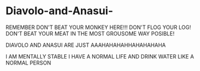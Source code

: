 # Diavolo-and-Anasui-
REMEMBER DON'T BEAT YOUR MONKEY HERE!!!
DON'T FLOG YOUR LOG!
DON'T BEAT YOUR MEAT IN THE MOST GROUSOME WAY POSIBLE!

DIAVOLO AND ANASUI ARE JUST AAAHAHAHAHHAHAHAHAHA

I AM MENTALLY STABLE I HAVE A NORMAL LIFE AND DRINK WATER LIKE A NORMAL PERSON



